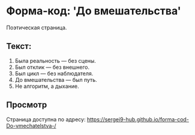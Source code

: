 # Форма-код: 'До вмешательства'

Поэтическая страница.

## Текст:
1. Была реальность — без сцены.
2. Был отклик — без внешнего.
3. Был цикл — без наблюдателя.
4. До вмешательства — был путь.
5. Не алгоритм, а дыхание.

## Просмотр
Страница доступна по адресу: https://sergei9-hub.github.io/forma-cod-Do-vmechatelstva-/
